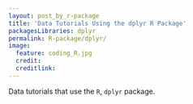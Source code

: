 ```yaml
---
layout: post_by_r-package
title: 'Data Tutorials Using the dplyr R Package'
packagesLibraries: dplyr
permalink: R-package/dplyr/
image:
  feature: coding_R.jpg
  credit: 
  creditlink: 
---
```


Data tutorials that use the `R`, `dplyr` package.